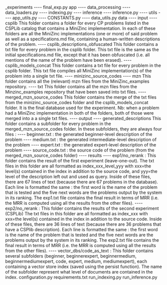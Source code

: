 _experiments
 ---- final_exp.py
app
 ---- data_processing
    ---- data_loaders.py
    ---- indexing.py
 ---- inference
    ---- inference.py
 ---- utils
    ---- app_utils.py
    ---- CONSTANTS.py
    ---- data_utils.py
data
 ---- input
    ---- csplib
            This folder contains a folder for every CP problems listed in the CSPLib catalog that contains a MiniZinc implementation. In each of these folders are all the MiniZinc implementations (one or more) of said problem as well as a specifications.md file, containing a human-written descriptions of the problem.
    ---- csplib_descriptions_obfuscated
            This folder contains a txt file for every problem in the csplib folder. This txt file is the same as the initial specifications.md file, except that it has been obfuscated (i.e. all mentions of the name of the problem have been erased).
    ---- csplib_models_concat
            This folder contains a txt file for every problem in the csplib folder. This txt file compiles all MiniZinc implementation(s) of the problem into a single txt file.
    ---- minizinc_source_codes
        ---- mzn
                This folder contains all the (relevant) mzn files from the MiniZinc_examples repository.
        ---- txt
                This folder contains all the mzn files from the Minzinc_examples repository that have been saved into txt files.
    ---- merged_mzn_source_codes
            This folder contains the merge of the txt files from the minizinc_source_codes folder and the csplib_models_concat folder. It is the final database used for the experiment. Nb: when a problem had a MiniZinc implementation in both of the folders, both of those were merged into a a single txt files.
 ---- output
    ---- generated_descriptions
            This folder contains a subfolder for every problem in the merged_mzn_source_codes folder. In these subfolders, they are always four files : 
                ---- beginner.txt : the generated beginner-level description of the problem
                ---- medium.txt : the generated intermediate-level description of the problem
                ---- expert.txt : the generated expert-level description of the problem
                ---- source_code.txt : the source code of the problem (from the merged_mzn_source_codes folder)
 ---- results
    ---- exp1/no_rerank : This folder contains the result of the first experiment (leave-one-out).
                The txt files in this folder are all formatted as index_xxx_level_yyy with xxx=the level(s) contained in the index in addition to the source code, and yyy=the level of the description left out and used as query. Inside of these files, there are 67 lines of text (because there are 67 problems in the database). Each line is formatted the same : the first word is the name of the problem that is tested and the five next words are the problems output by the system in its ranking.
                The exp1.txt file contains the final result in terms of MRR (i.e. the MRR is computed using all the results from the other files).
    ---- exp2/no_rerank : This folder contains the results of the second experiment (CSPLib)
                The txt files in this folder are all formatted as index_xxx with xxx=the level(s) contained in the index in addition to the source code. Inside of these files, there are 36 lines of text (because there are 36 problems that have a CSPlib description). Each line is formatted the same : the first word is the name of the problem that is tested and the five next words are the problems output by the system in its ranking.
                The exp2.txt file contains the final result in terms of MRR (i.e. the MRR is computed using all the results from the other files).
 ---- vector_dbs/code_as_text : 
    This folder contains several subfolders (beginner, beginnerexpert,  beginnermedium, beginnermediumexpert, code, expert, medium, mediumexpert), each containing a vector store index (saved using the persist function). The name of the subfolder represent what level of documents are contained in the index. 
configuration.py
requirements.txt
run_indexing.py
run_inference.py